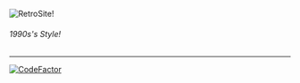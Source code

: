 ![RetroSite!](http://retrosite.ga/index_files/image001.gif)
<h6>1990s's Style!</h6><hr>

[![CodeFactor](https://www.codefactor.io/repository/github/jarteam/retrosite/badge)](https://www.codefactor.io/repository/github/jarteam/retrosite)
